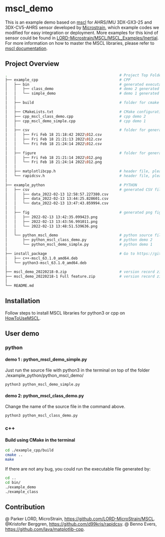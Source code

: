 # mscl_demo

This is an example demo based on [mscl](https://github.com/LORD-MicroStrain/MSCL "mscl home") for AHRS/IMU 3DX-GX3-25 and 3DX-CV5-AHRS sensor developed by [Microstrain](https://www.microstrain.com/), which example codes we modified for easy integration or deployment. More examples for this kind of sensor could be found in [LORD-Microstrain/MSCL/MSCL_Examples/Inertial](https://github.com/LORD-MicroStrain/MSCL/tree/master/MSCL_Examples/Inertial). For more information on how to master the MSCL libraries, please refer to [mscl documentation](http://lord-microstrain.github.io/MSCL/Documentation/MSCL%20Documentation/index.html#).


## Project Overview

```bash
.                                                   # Project Top Folder
├── example_cpp                                     # CPP
│   ├── bin                                         # generated executable files of cpp inside
│   │   ├── class_demo                              # demo 2 generated executable file of cpp
│   │   └── simple_demo                             # demo 1 generated executable file of cpp
│   │
│   ├── build                                       # folder for cmake build
│   │
│   ├── CMakeLists.txt                              # CMake configuration file for compile, assemble and link to the target
│   ├── cpp_mscl_class_demo.cpp                     # cpp demo 2
│   ├── cpp_mscl_demo_simple.cpp                    # cpp demo 1
│   │
│   ├── csv                                         # folder for generated CSV data file
│   │   ├── Fri Feb 18 21:18:42 2022\012.csv        
│   │   ├── Fri Feb 18 21:21:13 2022\012.csv        
│   │   └── Fri Feb 18 21:24:14 2022\012.csv        
│   │
│   ├── figure                                      # folder for generated png figure file
│   │   ├── Fri Feb 18 21:21:14 2022\012.png
│   │   └── Fri Feb 18 21:24:14 2022\012.png
│   │
│   ├── matplotlibcpp.h                             # header file, please visit https://github.com/lava/matplotlib-cpp
│   └── rapidcsv.h                                  # header file, please visit https://github.com/d99kris/rapidcsv
│
├── example_python                                  # PYTHON
│   ├── csv                                         # generated CSV file for data stream recording by Python
│   │   ├── data_2022-02-13 12:58:57.227380.csv     
│   │   ├── data_2022-02-13 13:44:25.828601.csv     
│   │   └── data_2022-02-13 13:47:43.859994.csv
│   │
│   ├── fig                                         # generated png figure file after plotting the data stream recorded by Python
│   │   ├── 2022-02-13 13:42:35.099423.png
│   │   ├── 2022-02-13 13:43:56.991011.png
│   │   └── 2022-02-13 13:48:51.539636.png
│   │
│   └── python_mscl_demo                            # python source files
│       ├── python_mscl_class_demo.py               # python demo 2
│       └── python_mscl_demo_simple.py              # python demo 1
│
├── install_package                                 # Go to https://github.com/LORD-MicroStrain/MSCL/blob/master/README.md
│   ├── c++-mscl_63.1.0_amd64.deb
│   └── python3-mscl_63.1.0_amd64.deb
│
├── mscl_demo_20220218-0.zip                        # version record zip, conresponding to commit 
├── mscl_demo_20220218-1 Full feature.zip           # version record zip, conresponding to coomit
│
└── README.md

```


## Installation
Follow steps to install MSCL libraries for python3 or cpp on [HowToUseMSCL](https://github.com/LORD-MicroStrain/MSCL/blob/master/HowToUseMSCL.md?).


## User demo
### python


#### demo 1 : python_mscl_demo_simple.py
Just run the source file with python3 in the terminal on top of the folder ./example_python/python_mscl_demo/
```bash
python3 python_mscl_demo_simple.py
```


#### demo 2: python_mscl_class_demo.py
Change the name of the source file in the command above.
```bash
python3 python_mscl_class_demo.py
```


### c++
#### Build using CMake in the terminal

```bash
cd ./example_cpp/build
cmake ..
make
```
If there are not any bug, you could run the executable file generated by:
```bash
cd ..
cd bin/
./example_demo 
./example_class
```

## Contribution
@ Parker LORD, MicroStrain, https://github.com/LORD-MicroStrain/MSCL.
@Kristofer Berggren, https://github.com/d99kris/rapidcsv.
@ Benno Evers, https://github.com/lava/matplotlib-cpp.

